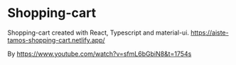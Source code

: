 # Shopping-cart
Shopping-cart created with React, Typescript and material-ui.
https://aiste-tamos-shopping-cart.netlify.app/



By https://www.youtube.com/watch?v=sfmL6bGbiN8&t=1754s
